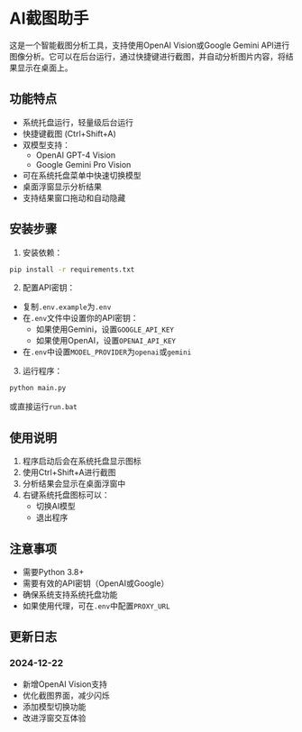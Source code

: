 # AI截图助手

这是一个智能截图分析工具，支持使用OpenAI Vision或Google Gemini API进行图像分析。它可以在后台运行，通过快捷键进行截图，并自动分析图片内容，将结果显示在桌面上。

## 功能特点

- 系统托盘运行，轻量级后台运行
- 快捷键截图 (Ctrl+Shift+A)
- 双模型支持：
  - OpenAI GPT-4 Vision
  - Google Gemini Pro Vision
- 可在系统托盘菜单中快速切换模型
- 桌面浮窗显示分析结果
- 支持结果窗口拖动和自动隐藏

## 安装步骤

1. 安装依赖：
```bash
pip install -r requirements.txt
```

2. 配置API密钥：
- 复制`.env.example`为`.env`
- 在`.env`文件中设置你的API密钥：
  - 如果使用Gemini，设置`GOOGLE_API_KEY`
  - 如果使用OpenAI，设置`OPENAI_API_KEY`
- 在`.env`中设置`MODEL_PROVIDER`为`openai`或`gemini`

3. 运行程序：
```bash
python main.py
```
或直接运行`run.bat`

## 使用说明

1. 程序启动后会在系统托盘显示图标
2. 使用Ctrl+Shift+A进行截图
3. 分析结果会显示在桌面浮窗中
4. 右键系统托盘图标可以：
   - 切换AI模型
   - 退出程序

## 注意事项

- 需要Python 3.8+
- 需要有效的API密钥（OpenAI或Google）
- 确保系统支持系统托盘功能
- 如果使用代理，可在`.env`中配置`PROXY_URL`

## 更新日志

### 2024-12-22
- 新增OpenAI Vision支持
- 优化截图界面，减少闪烁
- 添加模型切换功能
- 改进浮窗交互体验
